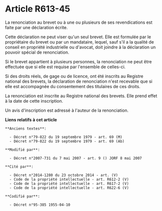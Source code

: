 # Article R613-45

La renonciation au brevet ou à une ou plusieurs de ses revendications est faite par une déclaration écrite.

Cette déclaration ne peut viser qu'un seul brevet. Elle est formulée par le propriétaire du brevet ou par un mandataire,
lequel, sauf s'il a la qualité de conseil en propriété industrielle ou d'avocat, doit joindre à la déclaration un pouvoir
spécial de renonciation.

Si le brevet appartient à plusieurs personnes, la renonciation ne peut être effectuée que si elle est requise par l'ensemble
de celles-ci.

Si des droits réels, de gage ou de licence, ont été inscrits au Registre national des brevets, la déclaration de renonciation
n'est recevable que si elle est accompagnée du consentement des titulaires de ces droits.

La renonciation est inscrite au Registre national des brevets. Elle prend effet à la date de cette inscription.

Un avis d'inscription est adressé à l'auteur de la renonciation.

**Liens relatifs à cet article**

	**Anciens textes**:

	  - Décret n°79-822 du 19 septembre 1979 - art. 69 (M)
	  - Décret n°79-822 du 19 septembre 1979 - art. 69 (Ab)

	**Modifié par**:

	  - Décret n°2007-731 du 7 mai 2007 - art. 9 () JORF 8 mai 2007

	**Cité par**:

	  - Décret n°2014-1280 du 23 octobre 2014 - art. (V)
	  - Code de la propriété intellectuelle - art. R612-2 (V)
	  - Code de la propriété intellectuelle - art. R617-2 (V)
	  - Code de la propriété intellectuelle - art. R622-6 (V)

	**Codifié par**:

	  - Décret n°95-385 1955-04-10
